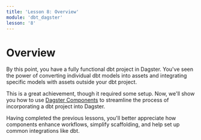 ```yaml
---
title: 'Lesson 8: Overview'
module: 'dbt_dagster'
lesson: '8'
---
```


# Overview

By this point, you have a fully functional dbt project in Dagster. You've seen the power of converting individual dbt models into assets and integrating specific models with assets outside your dbt project.

This is a great achievement, though it required some setup. Now, we'll show you how to use [Dagster Components](https://docs.dagster.io/guides/build/components/) to streamline the process of incorporating a dbt project into Dagster.

Having completed the previous lessons, you'll better appreciate how components enhance workflows, simplify scaffolding, and help set up common integrations like dbt.